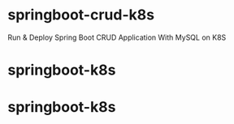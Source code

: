 # springboot-crud-k8s
Run &amp; Deploy Spring Boot CRUD Application With MySQL on K8S
# springboot-k8s
# springboot-k8s
